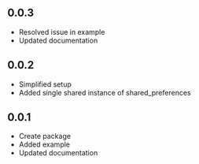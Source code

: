 ## 0.0.3

- Resolved issue in example
- Updated documentation

## 0.0.2

- Simplified setup
- Added single shared instance of shared_preferences

## 0.0.1

- Create package
- Added example
- Updated documentation
